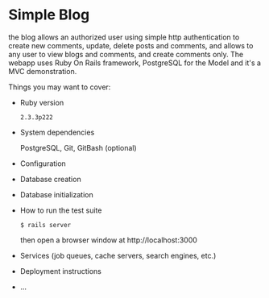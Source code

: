# Simple Blog

the blog allows an authorized user using simple http authentication to create new comments, update, delete posts and comments, and allows to any user to view blogs and comments, and create comments only. The webapp uses Ruby On Rails framework, PostgreSQL for the Model and it's a MVC demonstration. 


Things you may want to cover:

* Ruby version

  ```
  2.3.3p222
  ```

* System dependencies
  
  PostgreSQL, Git, GitBash (optional)

* Configuration
  
* Database creation

* Database initialization

* How to run the test suite
  ```
  $ rails server
  ```
  then open a browser window at http://localhost:3000

* Services (job queues, cache servers, search engines, etc.)

* Deployment instructions

* ...
